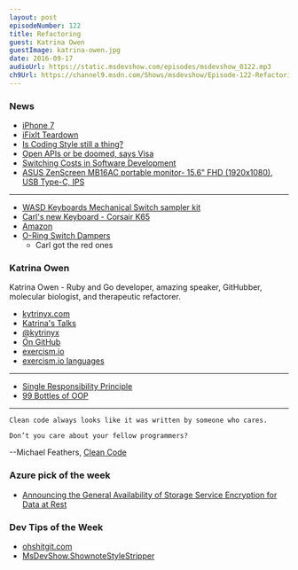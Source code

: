 ```yaml
---
layout: post
episodeNumber: 122
title: Refactoring
guest: Katrina Owen
guestImage: katrina-owen.jpg
date: 2016-09-17
audioUrl: https://static.msdevshow.com/episodes/msdevshow_0122.mp3
ch9Url: https://channel9.msdn.com/Shows/msdevshow/Episode-122-Refactoring-with-Katrina-Owen
---
```


### News

 - [iPhone 7](http://www.apple.com/iphone-7/)
  - [iFixIt Teardown](https://www.ifixit.com/Teardown/iPhone+7+Plus+Teardown/67384)
 - [Is Coding Style still a thing?](https://natethedba.wordpress.com/2016/09/07/coding-style-still-a-thing/)
 - [Open APIs or be doomed, says Visa](http://www.computerworld.com.au/article/606562/visa-to-banks-open-apis-or-be-doomed/)
 - [Switching Costs in Software Development](http://blog.professorbeekums.com/2016/09/switching-costs-in-software-development.html)
 - [ASUS ZenScreen MB16AC portable monitor- 15.6" FHD (1920x1080), USB Type-C, IPS](https://www.asus.com/Monitors/MB16AC/)

---------------------------------------------

 - [WASD Keyboards Mechanical Switch sampler kit](http://www.wasdkeyboards.com/index.php/products/sampler-kit/wasd-6-key-cherry-mx-switch-tester.html)
 - [Carl's new Keyboard - Corsair K65](http://www.corsair.com/en-us/k65-lux-rgb-compact-mechanical-gaming-keyboard-cherry-mx-red-na)
  - [Amazon](https://www.amazon.com/Corsair-K65-RGB-Keyboard-Cherry/dp/B00P7Y4618)
  - [O-Ring Switch Dampers](http://www.wasdkeyboards.com/index.php/products/keyboard-accessories/cherry-mx-rubber-o-ring-switch-dampeners-125pcs.html)
    - Carl got the red ones

### Katrina Owen

Katrina Owen - Ruby and Go developer, amazing speaker, GitHubber, molecular biologist, and therapeutic refactorer.

 - [kytrinyx.com](http://kytrinyx.com/)
 - [Katrina's Talks](http://kytrinyx.com/talks/)
 - [@kytrinyx](https://twitter.com/kytrinyx)
 - [On GitHub](https://github.com/kytrinyx)
 - [exercism.io](http://exercism.io/)
  - [exercism.io languages](http://exercism.io/languages)

-----------------------------------------

 - [Single Responsibility Principle](https://en.wikipedia.org/wiki/Single_responsibility_principle)
 - [99 Bottles of OOP](http://www.sandimetz.com/99bottles)

-----------------------------------------

``Clean code always looks like it was written by someone who cares.``

``Don’t you care about your fellow programmers?``

--Michael Feathers, [Clean Code](https://www.amazon.com/Clean-Code-Handbook-Software-Craftsmanship/dp/0132350882)

### Azure pick of the week

- [Announcing the General Availability of Storage Service Encryption for Data at Rest](http://blogs.microsoft.com/firehose/2016/09/13/storage-service-encryption-for-data-at-rest-in-azure-blob-storage-is-now-available/#sm.0000sahq4n68acz3s241y7lnxpw0d)

### Dev Tips of the Week

 - [ohshitgit.com](http://ohshitgit.com/)
 - [MsDevShow.ShownoteStyleStripper](https://github.com/caschw/MsDevShow.ShownoteStyleStripper)
